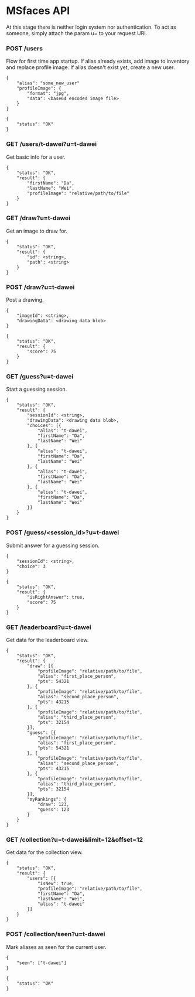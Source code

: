 # MSfaces API

At this stage there is neither login system nor authentication. To act as someone, simply attach the param u=<alias> to your request URI.

### POST /users
Flow for first time app startup. If alias already exists, add image to inventory and replace profile image. If alias doesn't exist yet, create a new user.
```
{
    "alias": "some_new_user"
    "profileImage": {
        "format": "jpg",
        "data": <base64 encoded image file>
    }
}
```
```
{
    "status": "OK"
}
```

### GET /users/t-dawei?u=t-dawei
Get basic info for a user.
```
{
    "status": "OK",
    "result": {
        "firstName": "Da",
        "lastName": "Wei",
        "profileImage": "relative/path/to/file"
    }
}
```

### GET /draw?u=t-dawei
Get an image to draw for.
```
{
    "status": "OK",
    "result": {
        "id": <string>,
        "path": <string>
    }
}
```

### POST /draw?u=t-dawei
Post a drawing.
```
{
    "imageId": <string>,
    "drawingData": <drawing data blob>
}
```
```
{
    "status": "OK",
    "result": {
        "score": 75
    }
}
```


### GET /guess?u=t-dawei
Start a guessing session.
```
{
    "status": "OK",
    "result": {
        "sessionId": <string>,
        "drawingData": <drawing data blob>,
        "choices": [{
            "alias": "t-dawei",
            "firstName": "Da",
            "lastName": "Wei"
        }, {
            "alias": "t-dawei",
            "firstName": "Da",
            "lastName": "Wei"
        }, {
            "alias": "t-dawei",
            "firstName": "Da",
            "lastName": "Wei"
        }, {
            "alias": "t-dawei",
            "firstName": "Da",
            "lastName": "Wei"
        }]
    }
}
```

### POST /guess/<session_id>?u=t-dawei
Submit answer for a guessing session.
```
{
    "sessionId": <string>,
    "choice": 3
}
```
```
{
    "status": "OK",
    "result": {
        "isRightAnswer": true,
        "score": 75
    }
}
```

### GET /leaderboard?u=t-dawei
Get data for the leaderboard view.
```
{
    "status": "OK",
    "result": {
        "draw": [{
            "profileImage": "relative/path/to/file",
            "alias": "first_place_person",
            "pts": 54321
        }, {
            "profileImage": "relative/path/to/file",
            "alias": "second_place_person",
            "pts": 43215
        }, {
            "profileImage": "relative/path/to/file",
            "alias": "third_place_person",
            "pts": 32154
        }],
        "guess": [{
            "profileImage": "relative/path/to/file",
            "alias": "first_place_person",
            "pts": 54321
        }, {
            "profileImage": "relative/path/to/file",
            "alias": "second_place_person",
            "pts": 43215
        }, {
            "profileImage": "relative/path/to/file",
            "alias": "third_place_person",
            "pts": 32154
        }],
        "myRankings": {
            "draw": 123,
            "guess": 123
        }
    }
}
```

### GET /collection?u=t-dawei&limit=12&offset=12
Get data for the collection view.
```
{
    "status": "OK",
    "result": {
        "users": [{
            "isNew": true,
            "profileImage": "relative/path/to/file",
            "firstName": "Da",
            "lastName": "Wei",
            "alias": "t-dawei"
        }]
    }
}
```

### POST /collection/seen?u=t-dawei
Mark aliases as seen for the current user.
```
{
    "seen": ["t-dawei"]
}
```
```
{
    "status": "OK"
}
```
